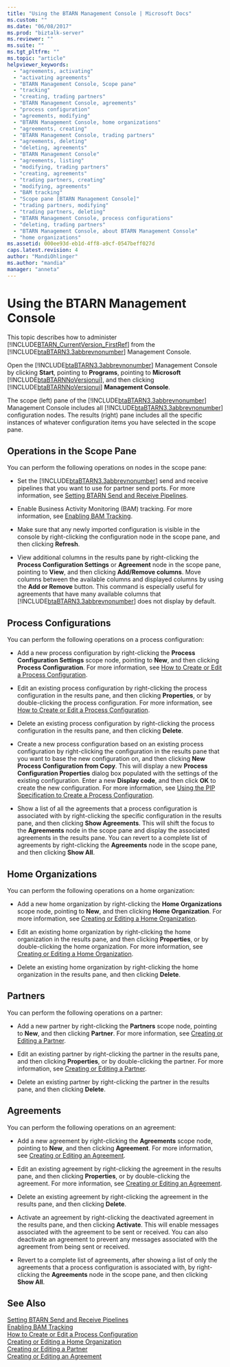 ```yaml
---
title: "Using the BTARN Management Console | Microsoft Docs"
ms.custom: ""
ms.date: "06/08/2017"
ms.prod: "biztalk-server"
ms.reviewer: ""
ms.suite: ""
ms.tgt_pltfrm: ""
ms.topic: "article"
helpviewer_keywords: 
  - "agreements, activating"
  - "activating agreements"
  - "BTARN Management Console, Scope pane"
  - "tracking"
  - "creating, trading partners"
  - "BTARN Management Console, agreements"
  - "process configuration"
  - "agreements, modifying"
  - "BTARN Management Console, home organizations"
  - "agreements, creating"
  - "BTARN Management Console, trading partners"
  - "agreements, deleting"
  - "deleting, agreements"
  - "BTARN Management Console"
  - "agreements, listing"
  - "modifying, trading partners"
  - "creating, agreements"
  - "trading partners, creating"
  - "modifying, agreements"
  - "BAM tracking"
  - "Scope pane [BTARN Management Console]"
  - "trading partners, modifying"
  - "trading partners, deleting"
  - "BTARN Management Console, process configurations"
  - "deleting, trading partners"
  - "BTARN Management Console, about BTARN Management Console"
  - "home organizations"
ms.assetid: 000ee93d-eb1d-4ff8-a9cf-0547beff027d
caps.latest.revision: 4
author: "MandiOhlinger"
ms.author: "mandia"
manager: "anneta"
---
```

# Using the BTARN Management Console
This topic describes how to administer [!INCLUDE[BTARN_CurrentVersion_FirstRef](../../includes/btarn-currentversion-firstref-md.md)] from the [!INCLUDE[btaBTARN3.3abbrevnonumber](../../includes/btabtarn3-3abbrevnonumber-md.md)] Management Console.  
  
 Open the [!INCLUDE[btaBTARN3.3abbrevnonumber](../../includes/btabtarn3-3abbrevnonumber-md.md)] Management Console by clicking **Start**, pointing to **Programs**, pointing to **Microsoft** [!INCLUDE[btaBTARNNoVersionui](../../includes/btabtarnnoversionui-md.md)], and then clicking [!INCLUDE[btaBTARNNoVersionui](../../includes/btabtarnnoversionui-md.md)] **Management Console**.  
  
 The scope (left) pane of the [!INCLUDE[btaBTARN3.3abbrevnonumber](../../includes/btabtarn3-3abbrevnonumber-md.md)] Management Console includes all [!INCLUDE[btaBTARN3.3abbrevnonumber](../../includes/btabtarn3-3abbrevnonumber-md.md)] configuration nodes. The results (right) pane includes all the specific instances of whatever configuration items you have selected in the scope pane.  
  
## Operations in the Scope Pane  
 You can perform the following operations on nodes in the scope pane:  
  
-   Set the [!INCLUDE[btaBTARN3.3abbrevnonumber](../../includes/btabtarn3-3abbrevnonumber-md.md)] send and receive pipelines that you want to use for partner send ports. For more information, see [Setting BTARN Send and Receive Pipelines](../../adapters-and-accelerators/accelerator-rosettanet/setting-btarn-send-and-receive-pipelines.md).  
  
-   Enable Business Activity Monitoring (BAM) tracking. For more information, see [Enabling BAM Tracking](../../adapters-and-accelerators/accelerator-rosettanet/enabling-bam-tracking.md).  
  
-   Make sure that any newly imported configuration is visible in the console by right-clicking the configuration node in the scope pane, and then clicking **Refresh**.  
  
-   View additional columns in the results pane by right-clicking the **Process Configuration Settings** or **Agreement** node in the scope pane, pointing to **View**, and then clicking **Add/Remove columns**. Move columns between the available columns and displayed columns by using the **Add or Remove** button. This command is especially useful for agreements that have many available columns that [!INCLUDE[btaBTARN3.3abbrevnonumber](../../includes/btabtarn3-3abbrevnonumber-md.md)] does not display by default.  
  
## Process Configurations  
 You can perform the following operations on a process configuration:  
  
-   Add a new process configuration by right-clicking the **Process Configuration Settings** scope node, pointing to **New**, and then clicking **Process Configuration**. For more information, see [How to Create or Edit a Process Configuration](../../adapters-and-accelerators/accelerator-rosettanet/how-to-create-or-edit-a-process-configuration.md).  
  
-   Edit an existing process configuration by right-clicking the process configuration in the results pane, and then clicking **Properties**, or by double-clicking the process configuration. For more information, see [How to Create or Edit a Process Configuration](../../adapters-and-accelerators/accelerator-rosettanet/how-to-create-or-edit-a-process-configuration.md).  
  
-   Delete an existing process configuration by right-clicking the process configuration in the results pane, and then clicking **Delete**.  
  
-   Create a new process configuration based on an existing process configuration by right-clicking the configuration in the results pane that you want to base the new configuration on, and then clicking **New Process Configuration from Copy**. This will display a new **Process Configuration Properties** dialog box populated with the settings of the existing configuration. Enter a new **Display code**, and then click **OK** to create the new configuration. For more information, see [Using the PIP Specification to Create a Process Configuration](../../adapters-and-accelerators/accelerator-rosettanet/using-the-pip-specification-to-create-a-process-configuration.md).  
  
-   Show a list of all the agreements that a process configuration is associated with by right-clicking the specific configuration in the results pane, and then clicking **Show Agreements**. This will shift the focus to the **Agreements** node in the scope pane and display the associated agreements in the results pane. You can revert to a complete list of agreements by right-clicking the **Agreements** node in the scope pane, and then clicking **Show All**.  
  
## Home Organizations  
 You can perform the following operations on a home organization:  
  
-   Add a new home organization by right-clicking the **Home Organizations** scope node, pointing to **New**, and then clicking **Home Organization**. For more information, see [Creating or Editing a Home Organization](../../adapters-and-accelerators/accelerator-rosettanet/creating-or-editing-a-home-organization.md).  
  
-   Edit an existing home organization by right-clicking the home organization in the results pane, and then clicking **Properties**, or by double-clicking the home organization. For more information, see [Creating or Editing a Home Organization](../../adapters-and-accelerators/accelerator-rosettanet/creating-or-editing-a-home-organization.md).  
  
-   Delete an existing home organization by right-clicking the home organization in the results pane, and then clicking **Delete**.  
  
## Partners  
 You can perform the following operations on a partner:  
  
-   Add a new partner by right-clicking the **Partners** scope node, pointing to **New**, and then clicking **Partner**. For more information, see [Creating or Editing a Partner](../../adapters-and-accelerators/accelerator-rosettanet/creating-or-editing-a-partner.md).  
  
-   Edit an existing partner by right-clicking the partner in the results pane, and then clicking **Properties**, or by double-clicking the partner. For more information, see [Creating or Editing a Partner](../../adapters-and-accelerators/accelerator-rosettanet/creating-or-editing-a-partner.md).  
  
-   Delete an existing partner by right-clicking the partner in the results pane, and then clicking **Delete**.  
  
## Agreements  
 You can perform the following operations on an agreement:  
  
-   Add a new agreement by right-clicking the **Agreements** scope node, pointing to **New**, and then clicking **Agreement**. For more information, see [Creating or Editing an Agreement](../../adapters-and-accelerators/accelerator-rosettanet/creating-or-editing-an-agreement.md).  
  
-   Edit an existing agreement by right-clicking the agreement in the results pane, and then clicking **Properties**, or by double-clicking the agreement. For more information, see [Creating or Editing an Agreement](../../adapters-and-accelerators/accelerator-rosettanet/creating-or-editing-an-agreement.md).  
  
-   Delete an existing agreement by right-clicking the agreement in the results pane, and then clicking **Delete**.  
  
-   Activate an agreement by right-clicking the deactivated agreement in the results pane, and then clicking **Activate**. This will enable messages associated with the agreement to be sent or received. You can also deactivate an agreement to prevent any messages associated with the agreement from being sent or received.  
  
-   Revert to a complete list of agreements, after showing a list of only the agreements that a process configuration is associated with, by right-clicking the **Agreements** node in the scope pane, and then clicking **Show All**.  
  
## See Also  
 [Setting BTARN Send and Receive Pipelines](../../adapters-and-accelerators/accelerator-rosettanet/setting-btarn-send-and-receive-pipelines.md)   
 [Enabling BAM Tracking](../../adapters-and-accelerators/accelerator-rosettanet/enabling-bam-tracking.md)   
 [How to Create or Edit a Process Configuration](../../adapters-and-accelerators/accelerator-rosettanet/how-to-create-or-edit-a-process-configuration.md)   
 [Creating or Editing a Home Organization](../../adapters-and-accelerators/accelerator-rosettanet/creating-or-editing-a-home-organization.md)   
 [Creating or Editing a Partner](../../adapters-and-accelerators/accelerator-rosettanet/creating-or-editing-a-partner.md)   
 [Creating or Editing an Agreement](../../adapters-and-accelerators/accelerator-rosettanet/creating-or-editing-an-agreement.md)